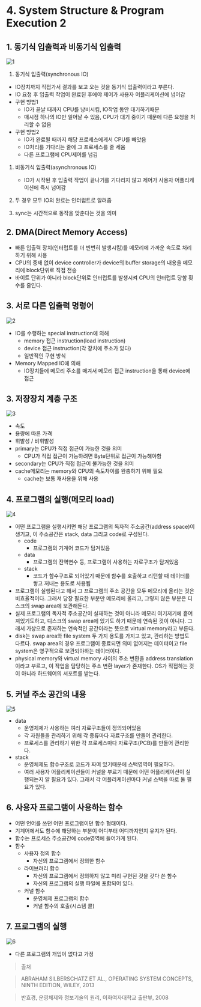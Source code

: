 # 4. System Structure & Program Execution 2

## 1. 동기식 입출력과 비동기식 입출력

![1](https://user-images.githubusercontent.com/48282185/170663596-230d0d5e-f5cd-43b2-a101-fb38adab811f.png)

1. 동기식 입출력(synchronous IO)

- IO장치까지 직접가서 결과를 보고 오는 것을 동기식 입출력이라고 부른다.
- IO 요청 후 입출력 작업이 완료된 후에야 제어가 사용자 어플리케이션에 넘어감
- 구현 방법1
  - IO가 끝날 때까지 CPU를 낭비시킴, IO작업 동안 대기하기때문
  - 매시점 하나의 IO만 일어날 수 있음, CPU가 대기 중이기 때문에 다른 요청을 처리할 수 없음
- 구현 방법2
  - IO가 완료될 때까지 해당 프로세스에게서 CPU를 빼앗음
  - IO처리를 기다리는 줄에 그 프로세스를 줄 세움
  - 다른 프로그램에 CPU제어를 넘김

1. 비동기식 입출력(asynchronous IO)

   - IO가 시작된 후 입출력 작업이 끝나기를 기다리지 않고 제어가 사용자 어플리케이션에 즉시 넘어감

1. 두 경우 모두 IO의 완료는 인터럽트로 알려줌
1. sync는 시간적으로 동작을 맞춘다는 것을 의미

## 2. DMA(Direct Memory Access)

- 빠른 입출력 장치(인터럽트를 더 빈번히 발생시킴)를 메모리에 가까운 속도로 처리하기 위해 사용
- CPU의 중재 없이 device controller가 device의 buffer storage의 내용을 메모리에 block단위로 직접 전송
- 바이트 단위가 아니라 block단위로 인터럽트를 발생시켜 CPU의 인터럽트 당함 횟수를 줄인다.

## 3. 서로 다른 입출력 명령어

![2](https://user-images.githubusercontent.com/48282185/170663582-c87a7fae-e355-44a0-a861-ede2f5491465.png)

- IO를 수행하는 special instruction에 의해
  - memory 접근 instruction(load instruction)
  - device 접근 instruction(각 장치에 주소가 있다)
  - 일반적인 구현 방식
- Memory Mapped IO에 의해
  - IO장치들에 메모리 주소를 매겨서 메모리 접근 instruction을 통해 device에 접근

## 3. 저장장치 계층 구조

![3](https://user-images.githubusercontent.com/48282185/170663490-54f1d9ef-f679-45d6-8d9c-53995e8b26cc.png)

- 속도
- 용량에 따른 가격
- 휘발성 / 비휘발성
- primary는 CPU가 직접 접근이 가능한 것을 의미
  - CPU가 직접 접근이 가능하려면 Byte단위로 접근이 가능해야함
- secondary는 CPU가 직접 접근이 불가능한 것을 의미
- cache메모리는 memory와 CPU의 속도차이를 완충하기 위해 필요
  - cache는 보통 재사용을 위해 사용

## 4. 프로그램의 실행(메모리 load)

![4](https://user-images.githubusercontent.com/48282185/170663483-1a366ad4-ea1d-4c2d-a6a8-1091ce8f695c.png)

- 어떤 프로그램을 실행시키면 해당 프로그램의 독자적 주소공간(address space)이 생기고, 이 주소공간은 stack, data 그리고 code로 구성된다.
  - code
    - 프로그램의 기계어 코드가 담겨있음
  - data
    - 프로그램의 전역변수 등, 프로그램이 사용하는 자료구조가 담겨있음
  - stack
    - 코드가 함수구조로 되어있기 때문에 함수를 호출하고 리턴할 때 데이터를 쌓고 꺼내는 용도로 사용됨
- 프로그램이 실행된다고 해서 그 프로그램의 주소 공간을 모두 메모리에 올리는 것은 비효율적이다. 그래서 당장 필요한 부분만 메모리에 올리고, 그렇지 않은 부분은 디스크의 swap area에 보관해둔다.
- 실제 프로그램의 독자적 주소공간이 실재하는 것이 아니라 메모리 여기저기에 흩어져있기도하고, 디스크의 swap area에 있기도 하기 때문에 연속된 것이 아니다. 그래서 가상으로 존재하는 연속적인 공간이라는 뜻으로 virtual memory라고 부른다.
- disk는 swap area와 file system 두 가지 용도를 가지고 있고, 관리하는 방법도 다르다. swap area의 경우 프로그램이 종료되면 의미 없어지는 데이터이고 file system은 영구적으로 보관되야하는 데이터이다.
- physical memory와 virtual memory 사이의 주소 변환을 address translation이라고 부르고, 이 작업을 담당하는 주소 변환 layer가 존재한다. OS가 직접하는 것이 아니라 하드웨어의 서포트를 받는다.

## 5. 커널 주소 공간의 내용

![5](https://user-images.githubusercontent.com/48282185/170663476-ba9b4145-581d-4953-81b2-46f2ec94b6ea.png)

- data
  - 운영체제가 사용하는 여러 자료구조들이 정의되어있음
  - 각 자원들을 관리하기 위해 각 종류마다 자료구조를 만들어 관리한다.
  - 프로세스를 관리하기 위한 각 프로세스마다 자료구조(PCB)를 만들어 관리한다.
- stack
  - 운영체제도 함수구조로 코드가 짜여 있기때문에 스택영역이 필요하다.
  - 여러 사용자 어플리케이션들이 커널을 부르기 때문에 어떤 어플리케이션이 실행되는지 알 필요가 있다. 그래서 각 어플리케이션마다 커널 스택을 따로 둘 필요가 있다.

## 6. 사용자 프로그램이 사용하는 함수

- 어떤 언어를 쓰던 어떤 프로그램이던 함수 형태이다.
- 기계어에서도 함수에 해당하는 부분이 어디부터 어디까지인지 유지가 된다.
- 함수는 프로세스 주소공간에 code영역에 들어가게 된다.
- 함수
  - 사용자 정의 함수
    - 자신의 프로그램에서 정의한 함수
  - 라이브러리 함수
    - 자신의 프로그램에서 정의하지 않고 미리 구현된 것을 갖다 쓴 함수
    - 자신의 프로그램의 실행 파일에 포함되어 있다.
  - 커널 함수
    - 운영체제 프로그램의 함수
    - 커널 함수의 호출(시스템 콜)

## 7. 프로그램의 실행

![6](https://user-images.githubusercontent.com/48282185/170663462-46f11baa-8461-4c49-921e-a836887c69d3.png)

- 다른 프로그램의 개입이 없다고 가정

> 출처

> ABRAHAM SILBERSCHATZ ET AL., OPERATING SYSTEM CONCEPTS, NINTH EDITION, WILEY, 2013

> 반효경, 운영체제와 정보기술의 원리, 이화여자대학교 출판부, 2008

